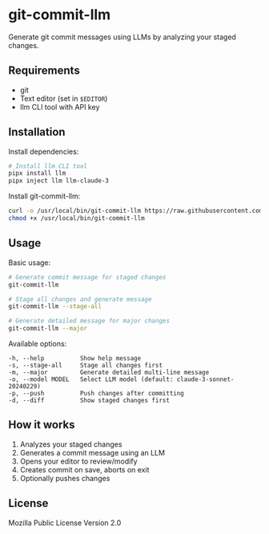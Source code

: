 # git-commit-llm

Generate git commit messages using LLMs by analyzing your staged changes.

## Requirements

- git
- Text editor (set in `$EDITOR`)
- llm CLI tool with API key

## Installation

Install dependencies:
```bash
# Install llm CLI tool
pipx install llm
pipx inject llm llm-claude-3
```

Install git-commit-llm:
```bash
curl -o /usr/local/bin/git-commit-llm https://raw.githubusercontent.com/runekaagaard/git-commit-llm/refs/heads/main/git-commit-llm
chmod +x /usr/local/bin/git-commit-llm
```

## Usage

Basic usage:
```bash
# Generate commit message for staged changes
git-commit-llm

# Stage all changes and generate message
git-commit-llm --stage-all

# Generate detailed message for major changes
git-commit-llm --major
```

Available options:
```
-h, --help          Show help message
-s, --stage-all     Stage all changes first
-m, --major         Generate detailed multi-line message
-o, --model MODEL   Select LLM model (default: claude-3-sonnet-20240229)
-p, --push          Push changes after committing
-d, --diff          Show staged changes first
```

## How it works

1. Analyzes your staged changes
2. Generates a commit message using an LLM
3. Opens your editor to review/modify
4. Creates commit on save, aborts on exit
5. Optionally pushes changes

## License

Mozilla Public License Version 2.0
